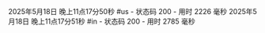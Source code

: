 
2025年5月18日 晚上11点17分50秒 #us - 状态码 200 - 用时 2226 毫秒
2025年5月18日 晚上11点17分51秒 #in - 状态码 200 - 用时 2785 毫秒

